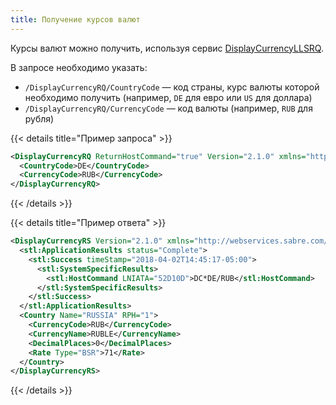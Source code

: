 ```yaml
---
title: Получение курсов валют
---
```


Курсы валют можно получить, используя сервис [DisplayCurrencyLLSRQ](https://developer.sabre.com/docs/read/soap_apis/management/utility/get_currency_conversion).

В запросе необходимо указать:
- ```/DisplayCurrencyRQ/CountryCode``` — код страны, курс валюты которой необходимо получить (например, ```DE``` для евро или ```US``` для доллара)
- ```/DisplayCurrencyRQ/CurrencyCode``` — код валюты (например, ```RUB``` для рубля)

{{< details title="Пример запроса" >}}
```XML
<DisplayCurrencyRQ ReturnHostCommand="true" Version="2.1.0" xmlns="http://webservices.sabre.com/sabreXML/2011/10">
  <CountryCode>DE</CountryCode>
  <CurrencyCode>RUB</CurrencyCode>
</DisplayCurrencyRQ>
```
{{< /details >}}

{{< details title="Пример ответа" >}}
```XML
<DisplayCurrencyRS Version="2.1.0" xmlns="http://webservices.sabre.com/sabreXML/2011/10" xmlns:stl="http://services.sabre.com/STL/v01" xmlns:xs="http://www.w3.org/2001/XMLSchema" xmlns:xsi="http://www.w3.org/2001/XMLSchema-instance">
  <stl:ApplicationResults status="Complete">
    <stl:Success timeStamp="2018-04-02T14:45:17-05:00">
      <stl:SystemSpecificResults>
        <stl:HostCommand LNIATA="52D10D">DC*DE/RUB</stl:HostCommand>
      </stl:SystemSpecificResults>
    </stl:Success>
  </stl:ApplicationResults>
  <Country Name="RUSSIA" RPH="1">
    <CurrencyCode>RUB</CurrencyCode>
    <CurrencyName>RUBLE</CurrencyName>
    <DecimalPlaces>0</DecimalPlaces>
    <Rate Type="BSR">71</Rate>
  </Country>
</DisplayCurrencyRS>
```
{{< /details >}}
